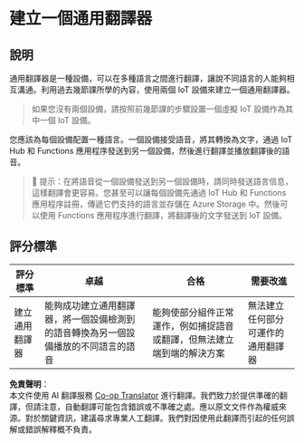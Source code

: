 <!--
CO_OP_TRANSLATOR_METADATA:
{
  "original_hash": "701f4a4466f9309b6e1d863077df0c06",
  "translation_date": "2025-08-24T23:53:55+00:00",
  "source_file": "6-consumer/lessons/4-multiple-language-support/assignment.md",
  "language_code": "tw"
}
-->
# 建立一個通用翻譯器

## 說明

通用翻譯器是一種設備，可以在多種語言之間進行翻譯，讓說不同語言的人能夠相互溝通。利用過去幾節課所學的內容，使用兩個 IoT 設備來建立一個通用翻譯器。

> 如果您沒有兩個設備，請按照前幾節課的步驟設置一個虛擬 IoT 設備作為其中一個 IoT 設備。

您應該為每個設備配置一種語言。一個設備接受語音，將其轉換為文字，通過 IoT Hub 和 Functions 應用程序發送到另一個設備，然後進行翻譯並播放翻譯後的語音。

> 💁 提示：在將語音從一個設備發送到另一個設備時，請同時發送語言信息，這樣翻譯會更容易。您甚至可以讓每個設備先通過 IoT Hub 和 Functions 應用程序註冊，傳遞它們支持的語言並存儲在 Azure Storage 中。然後可以使用 Functions 應用程序進行翻譯，將翻譯後的文字發送到 IoT 設備。

## 評分標準

| 評分標準 | 卓越 | 合格 | 需要改進 |
| -------- | ----- | ----- | -------- |
| 建立通用翻譯器 | 能夠成功建立通用翻譯器，將一個設備檢測到的語音轉換為另一個設備播放的不同語言的語音 | 能夠使部分組件正常運作，例如捕捉語音或翻譯，但無法建立端到端的解決方案 | 無法建立任何部分可運作的通用翻譯器 |

**免責聲明**：  
本文件使用 AI 翻譯服務 [Co-op Translator](https://github.com/Azure/co-op-translator) 進行翻譯。我們致力於提供準確的翻譯，但請注意，自動翻譯可能包含錯誤或不準確之處。應以原文文件作為權威來源。對於關鍵資訊，建議尋求專業人工翻譯。我們對因使用此翻譯而引起的任何誤解或錯誤解釋概不負責。